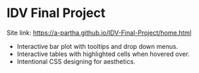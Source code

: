 # IDV Final Project
Site link: https://a-partha.github.io/IDV-Final-Project/home.html
<br>
- Interactive bar plot with tooltips and drop down menus.
- Interactive tables with highlighted cells when hovered over.
- Intentional CSS designing for aesthetics.

